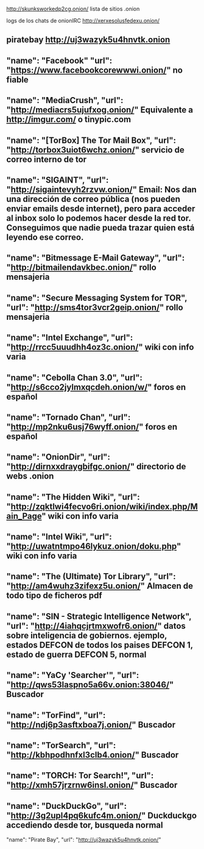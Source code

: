 http://skunksworkedp2cg.onion/
lista de sitios .onion

logs de los chats de onionIRC
http://xerxesolusfedexu.onion/

piratebay
http://uj3wazyk5u4hnvtk.onion
--
"name": "Facebook"
"url": "https://www.facebookcorewwwi.onion/"
no fiable
--
"name": "MediaCrush",
"url": "http://mediacrs5ujufxog.onion/"
Equivalente a http://imgur.com/ o tinypic.com
--
"name": "[TorBox] The Tor Mail Box",
"url": "http://torbox3uiot6wchz.onion/"
servicio de correo interno de tor
--
"name": "SIGAINT",
"url": "http://sigaintevyh2rzvw.onion/"
Email: 
Nos dan una dirección de correo pública (nos pueden enviar emails desde internet), pero para acceder al inbox solo lo podemos hacer desde la red tor.
Conseguimos que nadie pueda trazar quien está leyendo ese correo.
--
"name": "Bitmessage E-Mail Gateway",
"url": "http://bitmailendavkbec.onion/"
rollo mensajeria
--
"name": "Secure Messaging System for TOR",
"url": "http://sms4tor3vcr2geip.onion/"
rollo mensajeria
--
"name": "Intel Exchange",
"url": "http://rrcc5uuudhh4oz3c.onion/"
wiki con info varia
--
"name": "Cebolla Chan 3.0",
"url": "http://s6cco2jylmxqcdeh.onion/w/"
foros en español
--
"name": "Tornado Chan",
"url": "http://mp2nku6usj76wyff.onion/"
foros en español
--
"name": "OnionDir",
"url": "http://dirnxxdraygbifgc.onion/"
directorio de webs .onion
--
"name": "The Hidden Wiki",
"url": "http://zqktlwi4fecvo6ri.onion/wiki/index.php/Main_Page"
wiki con info varia
--
"name": "Intel Wiki",
"url": "http://uwatntmpo46lykuz.onion/doku.php"
wiki con info varia
--
"name": "The (Ultimate) Tor Library",
"url": "http://am4wuhz3zifexz5u.onion/"
Almacen de todo tipo de ficheros pdf
--
"name": "SIN - Strategic Intelligence Network",
"url": "http://4iahqcjrtmxwofr6.onion/"
datos sobre inteligencia de gobiernos. ejemplo, estados DEFCON de todos los paises
DEFCON 1, estado de guerra
DEFCON 5, normal
--
"name": "YaCy 'Searcher'",
"url": "http://qws53laspno5a66v.onion:38046/"
Buscador
--
"name": "TorFind",
"url": "http://ndj6p3asftxboa7j.onion/"
Buscador
--
"name": "TorSearch",
"url": "http://kbhpodhnfxl3clb4.onion/"
Buscador
--
"name": "TORCH: Tor Search!",
"url": "http://xmh57jrzrnw6insl.onion/"
Buscador
--
"name": "DuckDuckGo",
"url": "http://3g2upl4pq6kufc4m.onion/"
Duckduckgo accediendo desde tor, busqueda normal
--
"name": "Pirate Bay",
"url": "http://uj3wazyk5u4hnvtk.onion/"
